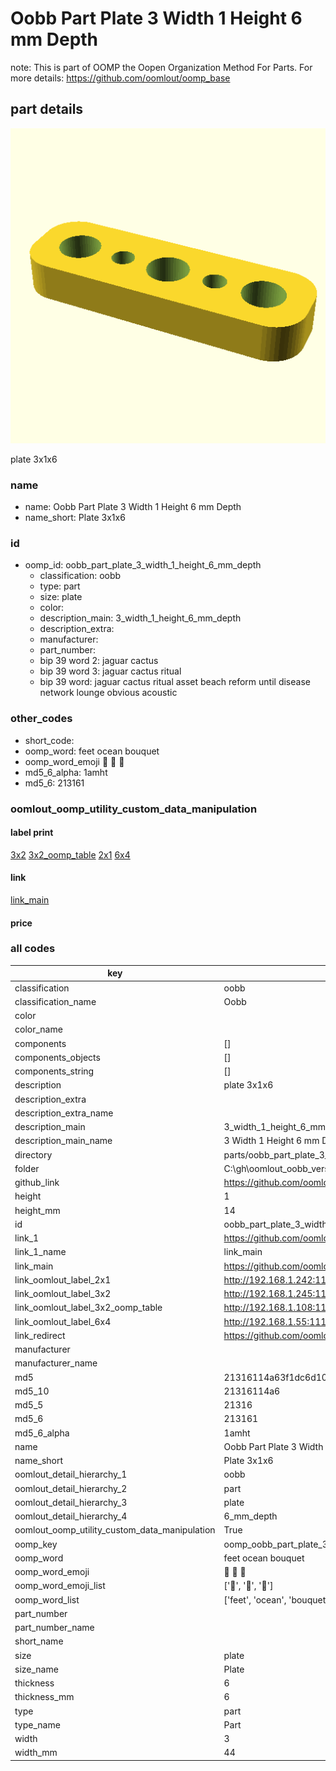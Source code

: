 # Oobb Part Plate 3 Width 1 Height 6 mm Depth  

note: This is part of OOMP the Oopen Organization Method For Parts. For more details: https://github.com/oomlout/oomp_base

##  part details
  

[![](3dpr.png)](3dpr.png)

plate 3x1x6



### name
* name: Oobb Part Plate 3 Width 1 Height 6 mm Depth
* name_short: Plate 3x1x6 
### id
* oomp_id: oobb_part_plate_3_width_1_height_6_mm_depth
  * classification: oobb
  * type: part
  * size: plate
  * color: 
  * description_main: 3_width_1_height_6_mm_depth
  * description_extra: 
  * manufacturer: 
  * part_number: 
  * bip 39 word 2: jaguar cactus
  * bip 39 word 3: jaguar cactus ritual
  * bip 39 word: jaguar cactus ritual asset beach reform until disease network lounge obvious acoustic

### other_codes
* short_code: 
* oomp_word: feet ocean bouquet
* oomp_word_emoji :feet: :ocean: :bouquet:
* md5_6_alpha: 1amht
* md5_6: 213161






### oomlout_oomp_utility_custom_data_manipulation
#### label print
[3x2](http://192.168.1.245:1112/?label=oomp%201amht)
[3x2_oomp_table](http://192.168.1.108:1112/?label=oomp%201amht)
[2x1](http://192.168.1.242:1112/?label=oomp%201amht)
[6x4](http://192.168.1.55:1112/?label=oomp%201amht)    

#### link

[link_main](https://github.com/oomlout/oomlout_oobb_version_4_generated_parts/tree/main/navigation_oomp/oobb/part/plate/3_width_1_height_6_mm_depth/part)                              

#### price







### all codes 
| key | value |  
| --- | --- |  
| classification | oobb |  
| classification_name | Oobb |  
| color |  |  
| color_name |  |  
| components | [] |  
| components_objects | [] |  
| components_string | [] |  
| description | plate 3x1x6 |  
| description_extra |  |  
| description_extra_name |  |  
| description_main | 3_width_1_height_6_mm_depth |  
| description_main_name | 3 Width 1 Height 6 mm Depth |  
| directory | parts/oobb_part_plate_3_width_1_height_6_mm_depth |  
| folder | C:\gh\oomlout_oobb_version_4_generated_parts\parts\oobb_part_plate_3_width_1_height_6_mm_depth |  
| github_link | https://github.com/oomlout/oomlout_oomp_part_src/tree/main/parts/oobb_part_plate_3_width_1_height_6_mm_depth |  
| height | 1 |  
| height_mm | 14 |  
| id | oobb_part_plate_3_width_1_height_6_mm_depth |  
| link_1 | https://github.com/oomlout/oomlout_oobb_version_4_generated_parts/tree/main/navigation_oomp/oobb/part/plate/3_width_1_height_6_mm_depth/part |  
| link_1_name | link_main |  
| link_main | https://github.com/oomlout/oomlout_oobb_version_4_generated_parts/tree/main/navigation_oomp/oobb/part/plate/3_width_1_height_6_mm_depth/part |  
| link_oomlout_label_2x1 | http://192.168.1.242:1112/?label=oomp%201amht |  
| link_oomlout_label_3x2 | http://192.168.1.245:1112/?label=oomp%201amht |  
| link_oomlout_label_3x2_oomp_table | http://192.168.1.108:1112/?label=oomp%201amht |  
| link_oomlout_label_6x4 | http://192.168.1.55:1112/?label=oomp%201amht |  
| link_redirect | https://github.com/oomlout/oomlout_oobb_version_4_generated_parts/tree/main/parts/_plate_03_01_06 |  
| manufacturer |  |  
| manufacturer_name |  |  
| md5 | 21316114a63f1dc6d109b0db750803b9 |  
| md5_10 | 21316114a6 |  
| md5_5 | 21316 |  
| md5_6 | 213161 |  
| md5_6_alpha | 1amht |  
| name | Oobb Part Plate 3 Width 1 Height 6 mm Depth |  
| name_short | Plate 3x1x6  |  
| oomlout_detail_hierarchy_1 | oobb |  
| oomlout_detail_hierarchy_2 | part |  
| oomlout_detail_hierarchy_3 | plate |  
| oomlout_detail_hierarchy_4 | 6_mm_depth |  
| oomlout_oomp_utility_custom_data_manipulation | True |  
| oomp_key | oomp_oobb_part_plate_3_width_1_height_6_mm_depth |  
| oomp_word | feet ocean bouquet |  
| oomp_word_emoji | :feet: :ocean: :bouquet: |  
| oomp_word_emoji_list | [':feet:', ':ocean:', ':bouquet:'] |  
| oomp_word_list | ['feet', 'ocean', 'bouquet'] |  
| part_number |  |  
| part_number_name |  |  
| short_name |  |  
| size | plate |  
| size_name | Plate |  
| thickness | 6 |  
| thickness_mm | 6 |  
| type | part |  
| type_name | Part |  
| width | 3 |  
| width_mm | 44 |  
